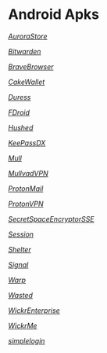 # Android Apks

*[AuroraStore](https://github.com/oldstreetloft/android/raw/main/Apks/AuroraStore.apk)*

*[Bitwarden](https://github.com/oldstreetloft/android/raw/main/Apks/Bitwarden.apk)*

*[BraveBrowser](https://github.com/oldstreetloft/android/raw/main/Apks/BraveBrowser.apk)*

*[CakeWallet](https://github.com/oldstreetloft/android/raw/main/Apks/CakeWallet.apk)*

*[Duress](https://github.com/oldstreetloft/android/raw/main/Apks/Duress.apk)*

*[FDroid](https://github.com/oldstreetloft/android/raw/main/Apks/FDroid.apk)*

*[Hushed](https://github.com/oldstreetloft/android/raw/main/Apks/Hushed.apk)*

*[KeePassDX](https://github.com/oldstreetloft/android/raw/main/Apks/KeePassDX.apk)*

*[Mull](https://github.com/oldstreetloft/android/raw/main/Apks/Mull.apk)*

*[MullvadVPN](https://github.com/oldstreetloft/android/raw/main/Apks/MullvadVPN.apk)*

*[ProtonMail](https://github.com/oldstreetloft/android/raw/main/Apks/ProtonMail.apk)*

*[ProtonVPN](https://github.com/oldstreetloft/android/raw/main/Apks/ProtonVPN.apk)*

*[SecretSpaceEncryptorSSE](https://github.com/oldstreetloft/android/raw/main/Apks/SecretSpaceEncryptorSSE.apk)*

*[Session](https://github.com/oldstreetloft/android/raw/main/Apks/Session.apk)*

*[Shelter](https://github.com/oldstreetloft/android/raw/main/Apks/Shelter.apk)*

*[Signal](https://github.com/oldstreetloft/android/raw/main/Apks/Signal.apk)*

*[Warp](https://github.com/oldstreetloft/android/raw/main/Apks/Warp.apk)*

*[Wasted](https://github.com/oldstreetloft/android/raw/main/Apks/Wasted.apk)*

*[WickrEnterprise](https://github.com/oldstreetloft/android/raw/main/Apks/WickrEnterprise.apk)*

*[WickrMe](https://github.com/oldstreetloft/android/raw/main/Apks/WickrMe.apk)*

*[simplelogin](https://github.com/oldstreetloft/android/raw/main/Apks/simplelogin.apk)*

